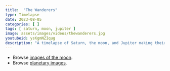 ```yaml
---
title:  "The Wanderers"
type: Timelapse
date: 2023-08-05
categories: [ ]
tags: [ saturn, moon, jupiter ]
image: assets/images/videos/thewanderers.jpg
youtubeid: ysKgmNZIqug
description: "A timelapse of Saturn, the moon, and Jupiter making their way across the sky. Shot with a Sony Alpha 6300 mirrorless camera on a fixed tripod with 8 second exposures on a Samyang 12mm f/2 lens."
---
```


- Browse <a href="{{site.baseurl}}/gallery?category=lunar">images of the moon</a>.
- Browse <a href="{{site.baseurl}}/gallery?category=planetary">planetary images</a>.